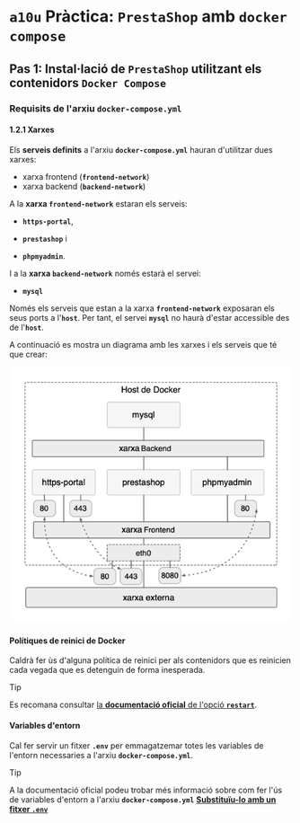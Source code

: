 <!-- https://josejuansanchez.org/iaw/practica-prestashop-docker/index.html -->

# **```a10u```** Pràctica: **```PrestaShop```** amb **```docker compose```**

## Pas 1: Instal·lació de **```PrestaShop```** utilitzant els contenidors **```Docker Compose```**

### Requisits de l'arxiu **```docker-compose.yml```**

#### 1.2.1 Xarxes

Els **serveis definits** a l'arxiu **```docker-compose.yml```** hauran d'utilitzar dues xarxes:

* xarxa frontend (**```frontend-network```**)
* xarxa backend (**```backend-network```**)

A la **xarxa ```frontend-network```** estaran els serveis:

* **```https-portal```**,

* **```prestashop```** i

* **```phpmyadmin```**.

I a la **xarxa ```backend-network```** només estarà el servei:

* **```mysql```**

Només els serveis que estan a la xarxa **```frontend-network```** exposaran els seus ports a l'**```host```**. Per tant, el servei **```mysql```** no haurà d'estar accessible des de l'**```host```**.

A continuació es mostra un diagrama amb les xarxes i els serveis que té que crear:

![diagrama.png](./images/diagrama.png)

#### Polítiques de reinici de Docker

Caldrà fer ùs d'alguna política de reinici per als contenidors que es reinicien cada vegada que es detenguin de forma inesperada.

> [!TIP]
> Es recomana consultar [la **documentació oficial** de l'opció **```restart```**](https://docs.docker.com/compose/compose-file/compose-file-v3/#restart).

#### Variables d'entorn

Cal fer servir un fitxer **```.env```** per emmagatzemar totes les variables de l'entorn necessaries a l'arxiu **```docker-compose.yml```**.

> [!TIP]
> A la documentació oficial podeu trobar més informació sobre com fer l'ús de variables d'entorn a l'arxiu **```docker-compose.yml```** [**Substituïu-lo amb un fitxer ```.env```**](https://docs.docker.com/compose/environment-variables/set-environment-variables/#compose-file)



